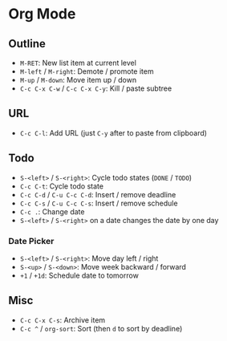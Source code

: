 # Org Mode

## Outline

- `M-RET`: New list item at current level
- `M-left` / `M-right`: Demote / promote item
- `M-up` / `M-down`: Move item up / down
- `C-c C-x C-w` / `C-c C-x C-y`: Kill / paste subtree

## URL

- `C-c C-l`: Add URL (just `C-y` after to paste from clipboard)

## Todo

- `S-<left>` / `S-<right>`: Cycle todo states (`DONE` / `TODO`)
- `C-c C-t`: Cycle todo state
- `C-c C-d` / `C-u C-c C-d`: Insert / remove deadline
- `C-c C-s` / `C-u C-c C-s`: Insert / remove schedule
- `C-c .`: Change date
- `S-<left>` / `S-<right>` on a date changes the date by one day

### Date Picker

- `S-<left>` / `S-<right>`: Move day left / right
- `S-<up>` / `S-<down>`: Move week backward / forward
- `+1` / `+1d`: Schedule date to tomorrow

## Misc

- `C-c C-x C-s`: Archive item
- `C-c ^` / `org-sort`: Sort (then `d` to sort by deadline)
